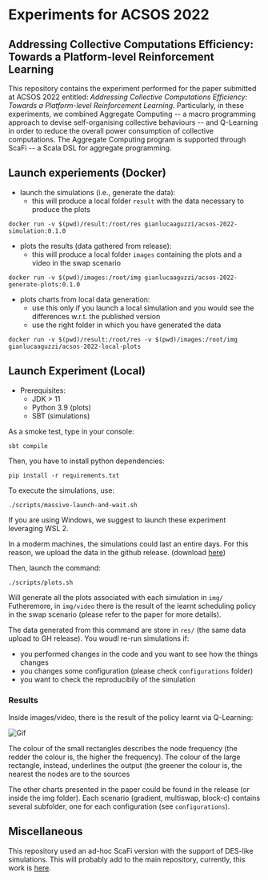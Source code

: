 # Experiments for ACSOS 2022
## Addressing Collective Computations Efficiency: Towards a Platform-level Reinforcement Learning
This repository contains the experiment performed for the paper submitted at ACSOS 2022 entitled: *Addressing Collective Computations Efficiency: Towards a Platform-level Reinforcement Learning*.
Particularly, in these experiments, we combined Aggregate Computing -- a macro programming approach to devise self-organising collective behaviours -- and Q-Learning in order to reduce the overall power consumption of collective computations.
The Aggregate Computing program is supported through ScaFi -- a Scala DSL for aggregate programming.

## Launch experiements (Docker)
- launch the simulations (i.e., generate the data): 
  - this will produce a local folder `result` with the data necessary to produce the plots
  
```docker run -v $(pwd)/result:/root/res gianlucaaguzzi/acsos-2022-simulation:0.1.0```
  
- plots the results (data gathered from release):
  - this will produce a local folder `images` containing the plots and a video in the swap scenario
  
```docker run -v $(pwd)/images:/root/img gianlucaaguzzi/acsos-2022-generate-plots:0.1.0```

- plots charts from local data generation:
  - use this only if you launch a local simulation and you would see the differences w.r.t. the published version
  - use the right folder in which you have generated the data
  
```docker run -v $(pwd)/result:/root/res -v $(pwd)/images:/root/img gianlucaaguzzi/acsos-2022-local-plots```
## Launch Experiment (Local)
- Prerequisites:
  - JDK > 11
  - Python 3.9 (plots)
  - SBT (simulations)

As a smoke test, type in your console:
```
sbt compile
```
Then, you have to install python dependencies:
```
pip install -r requirements.txt
```
To execute the simulations, use:
```
./scripts/massive-launch-and-wait.sh
```
If you are using Windows, we suggest to launch these experiment leveraging WSL 2.

In a moderm machines, the simulations could last an entire days. For this reason, we upload the data in the github release. (download [here]())

Then, launch the command:
```
./scripts/plots.sh
```
Will generate all the plots associated with each simulation in `img/`
Futheremore, in `img/video` there is the result of the learnt scheduling policy in the swap scenario (please refer to the paper for more details).

The data generated from this command are store in `res/` (the same data upload to GH release).
You woudl re-run simulations if:
- you performed changes in the code and you want to see how the things changes
- you changes some configuration (please check `configurations` folder)
- you want to check the reproducibily of the simulation

### Results
Inside images/video, there is the result of the policy learnt via Q-Learning:

![Gif](https://user-images.githubusercontent.com/23448811/179006064-f0f56dbb-6775-4e50-ba9e-4e759078df5f.gif)

The colour of the small rectangles describes the node frequency (the redder the colour is, the higher the frequency). 
The colour of the large rectangle, instead, underlines the output (the greener the colour is, the nearest the nodes are to the sources

The other charts presented in the paper could be found in the release (or inside the img folder).
Each scenario (gradient, multiswap, block-c) contains several subfolder, one for each configuration (see `configurations`).

## Miscellaneous
This repository used an ad-hoc ScaFi version with the support of DES-like simulations.
This will probably add to the main repository, currently, this work is [here](https://github.com/cric96/scafi/tree/des-simulator).

